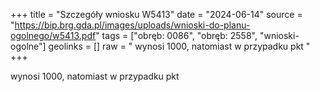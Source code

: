 +++
title = "Szczegóły wniosku W5413"
date = "2024-06-14"
source = "https://bip.brg.gda.pl/images/uploads/wnioski-do-planu-ogolnego/w5413.pdf"
tags = ["obręb: 0086", "obręb: 2558", "wnioski-ogolne"]
geolinks = []
raw = " wynosi 1000, natomiast w przypadku pkt "
+++

 wynosi 1000, natomiast w przypadku pkt 


